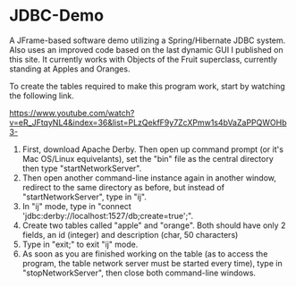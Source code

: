 # JDBC-Demo
A JFrame-based software demo utilizing a Spring/Hibernate JDBC system. Also uses an improved code based on the last dynamic GUI I published on this site. It currently works with Objects of the Fruit superclass, currently standing at Apples and Oranges.

To create the tables required to make this program work, start by watching the following link.

https://www.youtube.com/watch?v=eR_JFtqyNL4&index=36&list=PLzQekfF9y7ZcXPmw1s4bVaZaPPQWOHb3-

1) First, download Apache Derby. Then open up command prompt (or it's Mac OS/Linux equivelants), set the "bin" file as the central directory then type "startNetworkServer". 
2) Then open another command-line instance again in another window, redirect to the same directory as before, but instead of "startNetworkServer", type in "ij".
3) In "ij" mode, type in "connect 'jdbc:derby://localhost:1527/db;create=true';".
4) Create two tables called "apple" and "orange". Both should have only 2 fields, an id (integer) and description (char, 50 characters)
5) Type in "exit;" to exit "ij" mode.
6) As soon as you are finished working on the table (as to access the program, the table network server must be started every time), type in "stopNetworkServer", then close both command-line windows.
